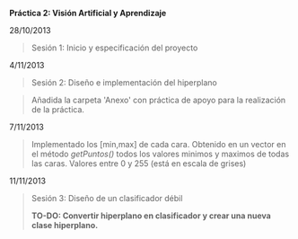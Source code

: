 **Práctica 2: Visión Artificial y Aprendizaje**

28/10/2013
> Sesión 1: Inicio y especificación del proyecto

4/11/2013
> Sesión 2: Diseño e implementación del hiperplano

> Añadida la carpeta 'Anexo' con práctica de apoyo para la realización de la práctica.

7/11/2013
> Implementado los [min,max] de cada cara.
> Obtenido en un vector en el método *getPuntos()* todos los valores minimos y maximos de todas las caras.
> Valores entre 0 y 255 (está en escala de grises)

11/11/2013
> Sesión 3: Diseño de un clasificador débil
> 
> **TO-DO: Convertir hiperplano en clasificador y crear una nueva clase hiperplano.**
